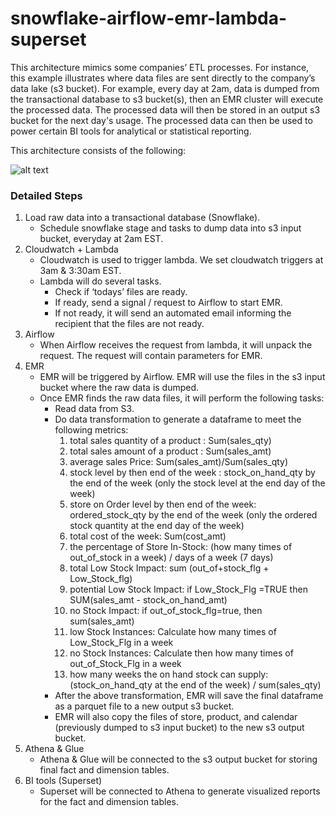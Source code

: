 # snowflake-airflow-emr-lambda-superset

This architecture mimics some companies’ ETL processes. For instance, this example illustrates where data files are sent directly to the company’s data lake (s3 bucket). For example, every day at 2am, data is dumped from the transactional database to s3 bucket(s), then an EMR cluster will execute the processed data. The processed data will then be stored in an output s3 bucket for the next day's usage. The processed data can then be used to power certain BI tools for analytical or statistical reporting.

This architecture consists of the following:

![alt text](https://s3.amazonaws.com/weclouddata/images/data_engineer/architecture1.png)

### Detailed Steps

1. Load raw data into a transactional database (Snowflake).
    - Schedule snowflake stage and tasks to dump data into s3 input bucket, everyday at 2am EST.
2. Cloudwatch + Lambda
    - Cloudwatch is used to trigger lambda. We set cloudwatch triggers at 3am & 3:30am EST.
    - Lambda will do several tasks.
        * Check if ‘todays’ files are ready.
        * If ready, send a signal / request to Airflow to start EMR.
        * If not ready, it will send an automated email informing the recipient that the files are not ready.
3. Airflow
    - When Airflow receives the request from lambda, it will unpack the request. The request will contain parameters for EMR.
4. EMR
    - EMR will be triggered by Airflow. EMR will use the files in the s3 input bucket where the raw data is dumped.
    - Once EMR finds the raw data files, it will perform the following tasks:
        * Read data from S3.
        * Do data transformation to generate a dataframe to meet the following metrics:
            1. total sales quantity of a product : Sum(sales_qty)
            2. total sales amount of a product : Sum(sales_amt)
            3. average sales Price: Sum(sales_amt)/Sum(sales_qty)
            4. stock level by then end of the week : stock_on_hand_qty by the end of the week (only the stock level at the end day of the week)
            5. store on Order level by then end of the week: ordered_stock_qty by the end of the week (only the ordered stock quantity at the end day of the week)
            6. total cost of the week: Sum(cost_amt)
            7. the percentage of Store In-Stock: (how many times of out_of_stock in a week) / days of a week (7 days)
            8. total Low Stock Impact: sum (out_of+stock_flg + Low_Stock_flg)
            9. potential Low Stock Impact: if Low_Stock_Flg =TRUE then SUM(sales_amt - stock_on_hand_amt)
            10. no Stock Impact: if out_of_stock_flg=true, then sum(sales_amt)
            11. low Stock Instances: Calculate how many times of Low_Stock_Flg in a week
            13. no Stock Instances: Calculate then how many times of out_of_Stock_Flg in a week
            14. how many weeks the on hand stock can supply: (stock_on_hand_qty at the end of the week) / sum(sales_qty)
        * After the above transformation, EMR will save the final dataframe as a parquet file to a new output s3 bucket.
        * EMR will also copy the files of store, product, and calendar (previously dumped to s3 input bucket) to the new s3 output bucket.
5. Athena & Glue
    - Athena & Glue will be connected to the s3 output bucket for storing final fact and dimension tables.
6. BI tools (Superset)
    - Superset will be connected to Athena to generate visualized reports for the fact and dimension tables.





